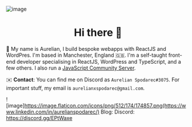 <!-- ![image](https://i.imgur.com/xBqYfL7.jpg) -->
![image](https://i.imgur.com/e1wdZbK.png)
<h1 align="center">Hi there 👋</h1>

🚀 My name is Aurelian, I build bespoke webapps with ReactJS and WordPres. I'm based in Manchester, England 🇬🇧. I'm a self-taught front-end developer specialising in ReactJS, WordPress and TypeScript, and a few others. I also run a [JavaScript Community Server](https://discord.gg/EPtWaxe).

✉️ **Contact**: You can find me on Discord as `Aurelian Spodarec#3075`. For important stuff, my email is `aurelianxspodarec@gmail.com`.



![image]https://image.flaticon.com/icons/png/512/174/174857.png(https://www.linkedin.com/in/aurelianspodarec/)
Blog:
Discord: https://discord.gg/EPtWaxe